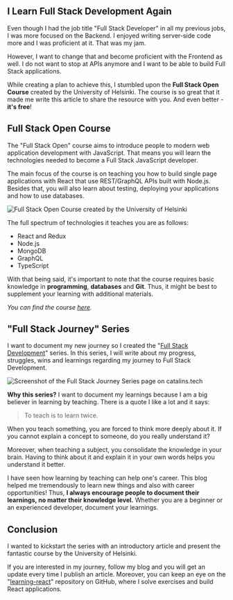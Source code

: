 ## I Learn Full Stack Development Again

Even though I had the job title "Full Stack Developer" in all my previous jobs, I was more focused on the Backend. I enjoyed writing server-side code more and I was proficient at it. That was my jam.

However, I want to change that and become proficient with the Frontend as well. I do not want to stop at APIs anymore and I want to be able to build Full Stack applications.

While creating a plan to achieve this, I stumbled upon the **Full Stack Open Course** created by the University of Helsinki. The course is so great that it made me write this article to share the resource with you. And even better - **it's free**!

## Full Stack Open Course

The "Full Stack Open" course aims to introduce people to modern web application development with JavaScript. That means you will learn the technologies needed to become a Full Stack JavaScript developer.

The main focus of the course is on teaching you how to build single page applications with React that use REST/GraphQL APIs built with Node.js. Besides that, you will also learn about testing, deploying your applications and how to use databases.

![Full Stack Open Course created by the University of Helsinki](https://cdn.hashnode.com/res/hashnode/image/upload/v1633540798741/OFHAJg7wo.png)

The full spectrum of technologies it teaches you are as follows:
* React and Redux
* Node.js
* MongoDB
* GraphQL
* TypeScript

With that being said, it's important to note that the course requires basic knowledge in **programming**, **databases** and **Git**. Thus, it might be best to supplement your learning with additional materials.

*You can find the course [here](https://bit.ly/fullstackopenct).*

## "Full Stack Journey" Series

I want to document my new journey so I created the "[Full Stack Development](https://bit.ly/fstdctech)" series. In this series, I will write about my progress, struggles, wins and learnings regarding my journey to Full Stack Development.

![Screenshot of the Full Stack Journey Series page on catalins.tech](https://cdn.hashnode.com/res/hashnode/image/upload/v1633542784278/oIfM4Dlh-.png)

**Why this series?** I want to document my learnings because I am a big believer in learning by teaching. There is a quote I like a lot and it says:

> To teach is to learn twice.

When you teach something, you are forced to think more deeply about it. If you cannot explain a concept to someone, do you really understand it?

Moreover, when teaching a subject, you consolidate the knowledge in your brain. Having to think about it and explain it in your own words helps you understand it better.

I have seen how learning by teaching can help one's career. This blog helped me tremendously to learn new things and also with career opportunities! Thus, **I always encourage people to document their learnings, no matter their knowledge level.** Whether you are a beginner or an experienced developer, document your learnings.

## Conclusion

I wanted to kickstart the series with an introductory article and present the fantastic course by the University of Helsinki.

If you are interested in my journey, follow my blog and you will get an update every time I publish an article. Moreover, you can keep an eye on the "[learning-react](https://bit.ly/learningreactct)" repository on GitHub, where I solve exercises and build React applications.